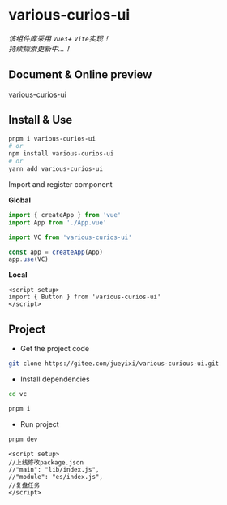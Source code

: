 # various-curios-ui

_该组件库采用 `Vue3`+ `Vite`实现！_<br/>
_持续探索更新中...！_<br/>

## Document & Online preview

[various-curios-ui](https://gitee.com/jueyixi/various-curious-ui)

## Install & Use

```bash
pnpm i various-curios-ui
# or
npm install various-curios-ui
# or
yarn add various-curios-ui
```

Import and register component

**Global**

```ts
import { createApp } from 'vue'
import App from './App.vue'

import VC from 'various-curios-ui'

const app = createApp(App)
app.use(VC)
```

**Local**

```vue
<script setup>
import { Button } from 'various-curios-ui'
</script>
```

## Project

- Get the project code

```sh
git clone https://gitee.com/jueyixi/various-curious-ui.git
```

- Install dependencies

```sh
cd vc

pnpm i
```

- Run project

```sh
pnpm dev
```

<div>

```vue
<script setup>
//上线修改package.json
//"main": "lib/index.js",
//"module": "es/index.js",
//复盘任务
</script>
```

</div>
